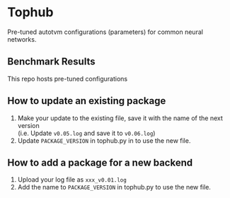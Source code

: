 # Tophub
Pre-tuned autotvm configurations (parameters) for common neural networks.

## Benchmark Results
This repo hosts pre-tuned configurations

## How to update an existing package
1. Make your update to the existing file, save it with the name of the next version  
   (i.e. Update `v0.05.log` and save it to `v0.06.log`)
2. Update `PACKAGE_VERSION` in tophub.py in to use the new file.

## How to add a package for a new backend
1. Upload your log file as `xxx_v0.01.log`
2. Add the name to `PACKAGE_VERSION` in tophub.py to use the new file.
